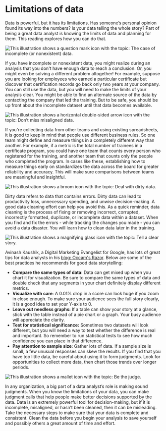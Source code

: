 # Limitations of data

Data is powerful, but it has its limitations. Has someone’s personal opinion found its way into the numbers? Is your data telling the whole story? Part of being a great data analyst is knowing the limits of data and planning for them. This reading explores how you can do that.

![This illustration shows a question mark icon with the topic: The case of incomplete (or nonexistent) data.](https://d3c33hcgiwev3.cloudfront.net/imageAssetProxy.v1/ohFIriarTOeRSK4mq2znSw_6de4842ad15d44d29a5ab26b4fcb8575_Screen-Shot-2020-12-10-at-9.56.57-AM.png?expiry=1718928000000&hmac=iF8ncE2dUkIoDw_Rh6ZnB_J2fvu5U07dQTjmXZFU4ZM)

If you have incomplete or nonexistent data, you might realize during an analysis that you don't have enough data to reach a conclusion. Or, you might even be solving a different problem altogether! For example, suppose you are looking for employees who earned a particular certificate but discover that certification records go back only two years at your company. You can still use the data, but you will need to make the limits of your analysis clear. You might be able to find an alternate source of the data by contacting the company that led the training. But to be safe, you should be up front about the incomplete dataset until that data becomes available.

![This illustration shows a horizontal double-sided arrow icon with the topic: Don’t miss misaligned data.](https://d3c33hcgiwev3.cloudfront.net/imageAssetProxy.v1/cCe9fD09SsGnvXw9PQrBhw_a5c8ac8d835f46ee895656bb358e40eb_Screen-Shot-2020-12-10-at-10.04.48-AM.png?expiry=1718928000000&hmac=4LfZj1nd7S3pJH2oT2L0m7cmMI-QXaj0KpUT-yig1WY)

If you're collecting data from other teams and using existing spreadsheets, it is good to keep in mind that people use different business rules. So one team might define and measure things in a completely different way than another. For example, if a metric is the total number of trainees in a certificate program, you could have one team that counts every person who registered for the training, and another team that counts only the people who completed the program. In cases like these, establishing how to measure things early on standardizes the data across the board for greater reliability and accuracy. This will make sure comparisons between teams are meaningful and insightful.

![This illustration shows a broom icon with the topic: Deal with dirty data.](https://d3c33hcgiwev3.cloudfront.net/imageAssetProxy.v1/AMJJ0eJzRIOCSdHic9SDUw_5de6d3376ccb4a5fb236ee3986b1626a_Screen-Shot-2020-12-10-at-10.05.04-AM.png?expiry=1718928000000&hmac=zrZtNkiGCMzsZTwQKg8j-oe1Jq9byg85JHVc-0s7AhY)

Dirty data refers to data that contains errors. Dirty data can lead to productivity loss, unnecessary spending, and unwise decision-making. A good data cleaning effort can help you avoid this. As a quick reminder, data cleaning is the process of fixing or removing incorrect, corrupted, incorrectly formatted, duplicate, or incomplete data within a dataset. When you find and fix the errors - while tracking the changes you made - you can avoid a data disaster. You will learn how to clean data later in the training.

![This illustration shows a magnifying glass icon with the topic: Tell a clear story.](https://d3c33hcgiwev3.cloudfront.net/imageAssetProxy.v1/H8EE2XrRQ4WBBNl60bOFAw_1ad768a1c3b6454ab73a5b4f4eb0e315_Screen-Shot-2020-12-10-at-10.05.19-AM.png?expiry=1718928000000&hmac=MzWyRNqNrqNrt5dakzRGt32pU6itS130PcwY-L4TjgM)

Avinash Kaushik, a Digital Marketing Evangelist for Google, has lots of great tips for data analysts in his [blog: Occam&#39;s Razor](http://www.kaushik.net/). Below are some of the best practices he recommends for good data storytelling:

* **Compare the same types of data**: Data can get mixed up when you chart it for visualization. Be sure to compare the same types of data and double check that any segments in your chart definitely display different metrics.
* **Visualize with care**: A 0.01% drop in a score can look huge if you zoom in close enough. To make sure your audience sees the full story clearly, it is a good idea to set your Y-axis to 0.
* **Leave out needless graphs:** If a table can show your story at a glance, stick with the table instead of a pie chart or a graph. Your busy audience will appreciate the clarity.
* **Test for statistical significance:** Sometimes two datasets will look different, but you will need a way to test whether the difference is real and important. So remember to run statistical tests to see how much confidence you can place in that difference.
* **Pay attention to sample size**: Gather lots of data. If a sample size is small, a few unusual responses can skew the results. If you find that you have too little data, be careful about using it to form judgments. Look for opportunities to collect more data, then chart those trends over longer periods.

![This illustration shows a mallet icon with the topic: Be the judge.](https://d3c33hcgiwev3.cloudfront.net/imageAssetProxy.v1/_695L7lPStSveS-5T7rUvQ_18d6d31218be4223a666fe2b1e5dea35_Screen-Shot-2020-12-10-at-10.05.29-AM.png?expiry=1718928000000&hmac=X-Hd4o065UydqwZA4vEcU5kLIHONPyyIsLqE-17Y4fA)

In any organization, a big part of a data analyst’s role is making sound judgments. When you know the limitations of your data, you can make judgment calls that help people make better decisions supported by the data. Data is an extremely powerful tool for decision-making, but if it is incomplete, misaligned, or hasn’t been cleaned, then it can be misleading. Take the necessary steps to make sure that your data is complete and consistent. Clean the data before you begin your analysis to save yourself and possibly others a great amount of time and effort.
